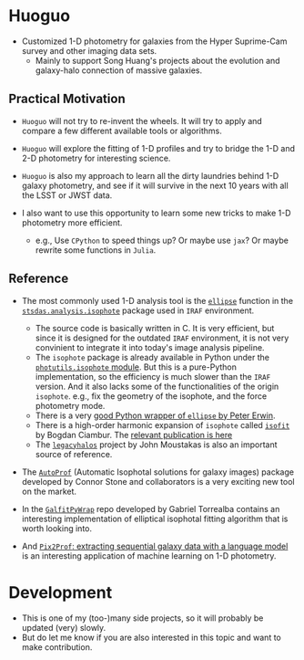 # Huoguo

- Customized 1-D photometry for galaxies from the Hyper Suprime-Cam survey and other imaging data sets. 
  - Mainly to support Song Huang's projects about the evolution and galaxy-halo connection of massive galaxies.

## Practical Motivation

- `Huoguo` will not try to re-invent the wheels. It will try to apply and compare a few different available tools or algorithms. 

- `Huoguo` will explore the fitting of 1-D profiles and try to bridge the 1-D and 2-D photometry for interesting science.

- `Huoguo` is also my approach to learn all the dirty laundries behind 1-D galaxy photometry, and see if it will survive in the next 10 years with all the LSST or JWST data.
- I also want to use this opportunity to learn some new tricks to make 1-D photometry more efficient. 
  - e.g., Use `CPython` to speed things up? Or maybe use `jax`? Or maybe rewrite some functions in `Julia`.
## Reference 

- The most commonly used 1-D analysis tool is the [`ellipse`](http://stsdas.stsci.edu/cgi-bin/gethelp.cgi?ellipse.hlp) function in the [`stsdas.analysis.isophote`](http://stsdas.stsci.edu/cgi-bin/gethelp.cgi?isophote.men)
  package used in `IRAF` environment.
    - The source code is basically written in C. It is very efficient, but since it is designed for the outdated `IRAF` environment, it is not very convinient to integrate it into today's image analysis pipeline.
    - The `isophote` package is already available in Python under the [`photutils.isophote` module](https://github.com/astropy/photutils/tree/master/photutils/isophote). But this is a pure-Python implementation, so the efficiency is much slower than the `IRAF` version.  And it also lacks some of the functionalities of the origin `isophote`. e.g., fix the geometry of the isophote, and the force photometry mode.
    - There is a very [good Python wrapper of `ellipse` by Peter Erwin](https://github.com/perwin/ellipsefits).
    - There is a high-order harmonic expansion of `isophote` called [`isofit`](https://github.com/BogdanCiambur/ISOFIT) by Bogdan Ciambur. The [relevant publication is here](https://arxiv.org/pdf/1507.02691.pdf)
    - The [`legacyhalos`](https://github.com/moustakas/legacyhalos) project by John Moustakas is also an important source of reference. 

- The [`AutoProf`](https://github.com/ConnorStoneAstro/AutoProf) (Automatic Isophotal solutions for galaxy images) package developed by Connor Stone and collaborators is a very exciting new tool on the market. 

- In the [`GalfitPyWrap`](https://github.com/Grillard/GalfitPyWrap) repo developed by Gabriel Torrealba contains an interesting implementation of elliptical isophotal fitting algorithm that is worth looking into.

- And [`Pix2Prof`: extracting sequential galaxy data with a language model](https://github.com/Smith42/pix2prof) is an interesting application of machine learning on 1-D photometry.

# Development

- This is one of my (too-)many side projects, so it will probably be updated (very) slowly.
- But do let me know if you are also interested in this topic and want to make contribution.
